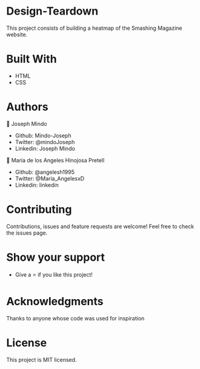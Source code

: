 # Design-Teardown

This project consists of building a heatmap of the Smashing Magazine website.

# Built With
- HTML
- CSS


# Authors
👤 Joseph Mindo

- Github: Mindo-Joseph
- Twitter: @mindoJoseph
- Linkedin: Joseph Mindo


👤 María de los Angeles Hinojosa Pretell

- Github: @angelesh1995
- Twitter: @Maria_AngelesxD
- Linkedin: linkedin

# Contributing
Contributions, issues and feature requests are welcome!
Feel free to check the issues page.

# Show your support
- Give a ⭐️ if you like this project!


# Acknowledgments
Thanks to anyone whose code was used for inspiration

# License
This project is MIT licensed.
